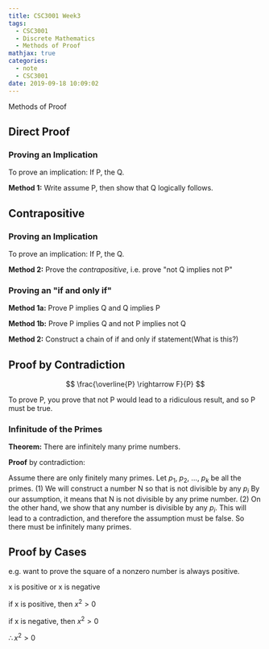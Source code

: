 ```yaml
---
title: CSC3001 Week3
tags:
  - CSC3001
  - Discrete Mathematics
  - Methods of Proof
mathjax: true
categories:
  - note
  - CSC3001
date: 2019-09-18 10:09:02
---
```

Methods of Proof

## Direct Proof

### Proving an Implication

To prove an implication: If P, the Q.

**Method 1:** Write assume P, then show that Q logically follows.

## Contrapositive

### Proving an Implication

To prove an implication: If P, the Q.

**Method 2:** Prove the *contrapositive*, i.e. prove "not Q implies not P"

### Proving an "if and only if"

**Method 1a:** Prove P implies Q and Q implies P

**Method 1b:** Prove P implies Q and not P implies not Q

**Method 2:** Construct a chain of if and only if statement(What is this?)

## Proof by Contradiction

$$
\frac{\overline{P} \rightarrow F}{P}
$$

To prove P, you prove that not P would lead to a ridiculous result, and so P must be true.

### Infinitude of the Primes

**Theorem:** There are infinitely many prime numbers.

**Proof** by contradiction:

Assume there are only finitely many primes.
Let $p_1$, $p_2$, ..., $p_k$ be all the primes.
(1) We will construct a number N so that is not divisible by any $p_i$ 
By our assumption, it means that N is not divisible by any prime number.
(2) On the other hand, we show that any number is divisible by any $p_i$.
This will lead to a contradiction, and therefore the assumption must be false.
So there must be infinitely many primes.

## Proof by Cases

e.g. want to prove the square of a nonzero number is always positive.

x is positive or x is negative

if x is positive, then $x^2 > 0$

if x is negative, then $x^2 > 0$

$\therefore x^2 > 0$